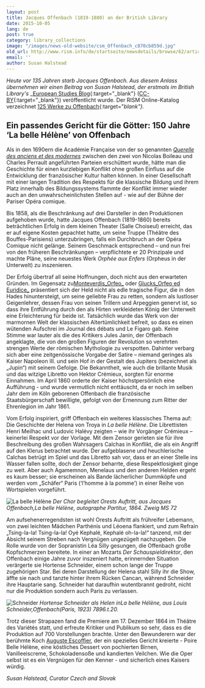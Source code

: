 ```yaml
---
layout: post
title: Jacques Offenbach (1819-1880) an der British Library
date: 2015-10-05
lang: de
post: true
category: library_collections
image: "/images/news-old-website/csm_Offenbach_c870cb859d.jpg"
old_url: http://www.rism.info/de/startseite/newsdetails/browse/62/article/64/jacques-offenbach-1819-1860-at-the-british-library.html
email: ''
author: Susan Halstead
---
```


_Heute vor 135 Jahren starb Jacques Offenbach. Aus diesem Anlass übernehmen wir einen Beitrag von Susan Halstead, der erstmals im British Library's_ _[European Studies Blog](http://britishlibrary.typepad.co.uk/european/2014/12/a-dish-fit-for-the-gods.html){:target="_blank"} ([CC-BY](https://creativecommons.org/licenses/by/2.0/){:target="_blank"}) veröffentlicht wurde. Der RISM Online-Katalog verzeichnet [125 Werke zu Offenbach](https://opac.rism.info/search?View=rism&author=Jacques+Offenbach){:target="_blank"}._


## Ein passendes Gericht für die Götter: 150 Jahre ‘La belle Hélène’ von Offenbach


Als in den 1690ern die Académie Française von der so genannten [_Querelle des anciens et des modernes_](http://en.wikipedia.org/wiki/Quarrel_of_the_Ancients_and_the_Moderns%20 "Querelle des anciens et des modernes") zwischen den zwei von Nicolas Boileau und Charles Perrault angeführten Parteien erschüttert wurde, hätte man die Geschichte für einen kurzlebigen Konflikt ohne großen Einfluss auf die Entwicklung der französischer Kultur halten können. In einer Gesellschaft mit einer langen Tradition des Respekts für die klassische Bildung und ihrem Platz innerhalb des Bildungssystems flammte der Konflikt immer wieder auch an den unwahrscheinlichsten Stellen auf - wie auf der Bühne der Pariser Opéra comique.

Bis 1858, als die Beschränkung auf drei Darsteller in den Produktionen aufgehoben wurde, hatte Jacques Offenbach (1819-1860) bereits beträchtlichen Erfolg in dem kleinen Theater (Salle Choiseul) erreicht, das er auf eigene Kosten gepachtet hatte, um seine Truppe (Théâtre des Bouffes-Parisiens) unterzubringen, falls ein Durchbruch an der Opéra Comique nicht gelänge. Seinem Geschmack entsprechend – und nun frei von den früheren Beschränkungen – verpflichtete er 20 Prinzipale und machte Pläne, seine neuestes Werk _Orphée aux Enfers_ (Orpheus in der Unterwelt) zu inszenieren.

Der Erfolg übertraf all seine Hoffnungen, doch nicht aus den erwarteten Gründen. Im Gegensatz zu[Monteverdis_Orfeo_](http://en.wikipedia.org/wiki/L%27Orfeo%20 "Monteverdi's Orfeo") oder [Glucks_Orfeo ed Euridice_](http://www.naxosaudiobooks.com/558122.htm "Gluck, Orfeo ed Euridice") präsentiert sich der Held nicht als edle tragische Figur, die in den Hades hinuntersteigt, um seine geliebte Frau zu retten, sondern als lustloser Geigenlehrer, dessen Frau von seinen Trillern und Arpeggien genervt ist, so dass ihre Entführung durch den als Hirten verkleideten König der Unterwelt eine Erleichterung für beide ist. Tatsächlich wurde das Werk von der marmornen Welt der klassischen Altertümlichkeit befreit, so dass es einen wütenden Aufschrei im Journal des débats und Le Figaro gab. Keine Stimme war lauter als die des Kritikers Jules Janin, der Offenbach angeklagte, die von den großen Figuren der Revolution so verehrten strengen Werte der römischen Mythologie zu verspotten. Dahinter verbarg sich aber eine zeitgenössische Vorgabe der Satire – niemand geringes als Kaiser Napoleon III. und sein Hof in der Gestalt des Jupiters (bezeichnet als „Jupin“) mit seinem Gefolge. Die Bekanntheit, wie auch die brillante Musik und das witzige Libretto von Hektor Crémieux, sorgten für enorme Einnahmen. Im April 1860 orderte der Kaiser höchstpersönlich eine Aufführung - und wurde vermutlich nicht enttäuscht, da er noch im selben Jahr dem im Köln geborenen Offenbach die französische Staatsbürgerschaft bewilligte, gefolgt von der Ernennung zum Ritter der Ehrenlegion im Jahr 1861.


Vom Erfolg inspiriert, griff Offenbach ein weiteres klassisches Thema auf: Die Geschichte der Helena von Troya in _La belle Hélène_. Die Librettisten Henri Meilhac und Ludovic Halévy zeigten – wie ihr Vorgänger Crémieux – keinerlei Respekt vor der Vorlage. Mit dem Zensor gerieten sie für ihre Beschreibung des großen Wahrsagers Calchas in Konflikt, die als ein Angriff auf den Klerus betrachtet wurde. Der aufgeblasene und heuchlerische Calchas betrügt im Spiel und das Libretto sah vor, dass er an einer Stelle ins Wasser fallen sollte, doch der Zensor beharrte, diese Respektlosigkeit ginge zu weit. Aber auch Agamemnon, Menelaus und den anderen Helden ergeht es kaum besser; sie erscheinen als Bande lächerlicher Dummköpfe und werden vom „Schäfer“ Paris (‘l’homme à la pomme’) in einer Reihe von Wortspielen vorgeführt.


![La belle Hélène](http://rism.info/resources-old-website/news/Offenbach_Zweig.jpg)
_Der Chor begleitet Orests Auftritt, aus Jacques Offenbach,La belle Hélène, autographe Partitur, 1864. Zweig MS 72_

Am aufsehenerregendsten ist wohl Orests Auftritt als frühreifer Lebemann, von zwei leichten Mädchen Parthénis und Léoena flankiert, und zum Refrain „Tsing-la-la! Tsing-la-la! Oyé Kephalé, Kephalé oh-la-la!“ tanzend, mit der Absicht seinem Streben nach Vergnügen ungezügelt nachzugeben. Die Rolle wurde von der Sopranistin Léa Silly gesungen, die Offenbach große Kopfschmerzen bereitete. In einer an Mozarts _Der Schauspieldirektor_, den Offenbach einige Jahre zuvor inszeniert hatte, erinnernden Situation verärgerte sie Hortense Schneider, einem schon lange der Truppe zugehörigen Star. Bei deren Darstellung der Helena stahl Silly ihr die Show, äffte sie nach und tanzte hinter ihrem Rücken Cancan, während Schneider ihre Hauptarie sang. Schneider hat daraufhin wutentbrannt gedroht, nicht nur die Produktion sondern auch Paris zu verlassen.


![Schneider](http://rism.info/resources-old-website/news/Offenbach_Schneider.jpg)
_Hortense Schneider als Helen inLa belle Hélène, aus Louis Schneider,Offenbach(Paris, 1923) 7896.t.20._


Trotz dieser Strapazen fand die Premiere am 17. Dezember 1864 im Théâtre des Variétés statt, und erfreute Kritiker und Publikum so sehr, dass es die Produktion auf 700 Vorstellungen brachte. Unter den Bewunderern war der berühmte Koch [Auguste Escoffier](http://www.escoffier-society.com/biography.php "Auguste Escoffier"), der ein spezielles Gericht kreierte - Poire Belle Hélène, eine köstliches Dessert von pochierten Birnen, Vanilleeiscreme, Schokoladensoße und kandierten Veilchen. Wie die Oper selbst ist es ein Vergnügen für den Kenner - und sicherlich eines Kaisers würdig.


_Susan Halstead, Curator Czech and Slovak_

